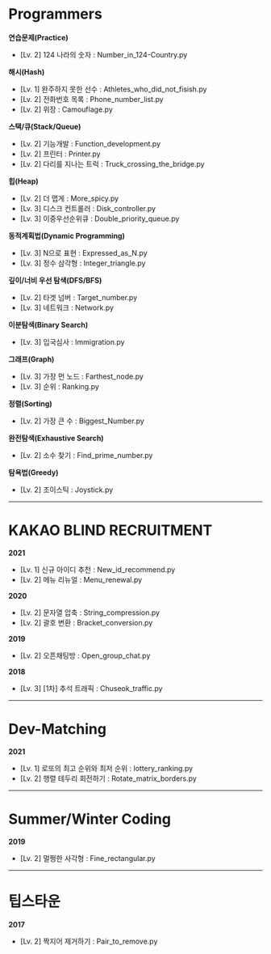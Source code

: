 # Programmers
__연습문제(Practice)__
* [Lv. 2] 124 나라의 숫자 : Number_in_124-Country.py

__해시(Hash)__
* [Lv. 1] 완주하지 못한 선수 : Athletes_who_did_not_fisish.py
* [Lv. 2] 전화번호 목록 : Phone_number_list.py
* [Lv. 2] 위장 : Camouflage.py

__스택/큐(Stack/Queue)__
* [Lv. 2] 기능개발 : Function_development.py
* [Lv. 2] 프린터 : Printer.py
* [Lv. 2] 다리를 지나는 트럭 : Truck_crossing_the_bridge.py

__힙(Heap)__
* [Lv. 2] 더 맵게 : More_spicy.py
* [Lv. 3] 디스크 컨트롤러 : Disk_controller.py
* [Lv. 3] 이중우선순위큐 : Double_priority_queue.py

__동적계획법(Dynamic Programming)__
* [Lv. 3] N으로 표현 : Expressed_as_N.py
* [Lv. 3] 정수 삼각형 : Integer_triangle.py

__깊이/너비 우선 탐색(DFS/BFS)__
* [Lv. 2] 타겟 넘버 : Target_number.py
* [Lv. 3] 네트워크 : Network.py

__이분탐색(Binary Search)__
* [Lv. 3] 입국심사 : Immigration.py

__그래프(Graph)__
* [Lv. 3] 가장 먼 노드 : Farthest_node.py
* [Lv. 3] 순위 : Ranking.py

__정렬(Sorting)__
* [Lv. 2] 가장 큰 수 : Biggest_Number.py

__완전탐색(Exhaustive Search)__
* [Lv. 2] 소수 찾기 : Find_prime_number.py

__탐욕법(Greedy)__
* [Lv. 2] 조이스틱 : Joystick.py

---
# KAKAO BLIND RECRUITMENT
__2021__   
* [Lv. 1] 신규 아이디 추천 : New_id_recommend.py
* [Lv. 2] 메뉴 리뉴얼 : Menu_renewal.py

__2020__   
* [Lv. 2] 문자열 압축 : String_compression.py
* [Lv. 2] 괄호 변환 : Bracket_conversion.py

__2019__   
* [Lv. 2] 오픈채팅방 : Open_group_chat.py

__2018__   
* [Lv. 3] [1차] 추석 트래픽 : Chuseok_traffic.py

---
# Dev-Matching
__2021__
* [Lv. 1] 로또의 최고 순위와 최저 순위 : lottery_ranking.py
* [Lv. 2] 행렬 테두리 회전하기 : Rotate_matrix_borders.py

---
# Summer/Winter Coding
__2019__   
* [Lv. 2] 멀쩡한 사각형 : Fine_rectangular.py

---
# 팁스타운
__2017__
* [Lv. 2] 짝지어 제거하기 : Pair_to_remove.py
